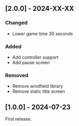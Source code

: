 
## [2.0.0] - 2024-XX-XX

### Changed 
- Lower game time 30 seconds

### Added
- Add controller support
- Add pause screen 

### Removed
- Remove windfield library 
- Remove static title screen 



## [1.0.0] - 2024-07-23

First release.
